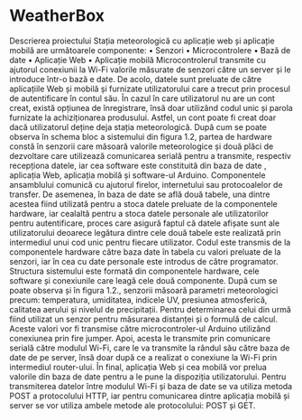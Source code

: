 # WeatherBox

 Descrierea proiectului
Stația meteorologică cu aplicație web și aplicație mobilă are următoarele 
componente:
• Senzori
• Microcontrolere
• Bază de date
• Aplicație Web
• Aplicație mobilă
Microcontrolerul transmite cu ajutorul conexiunii la Wi-Fi valorile măsurate de senzori către 
un server și le introduce într-o bază e date. De acolo, datele sunt preluate de către aplicațiile 
Web și mobilă și furnizate utilizatorului care a trecut prin procesul de autentificare în contul 
său. În cazul în care utilizatorul nu are un cont creat, există opțiunea de înregistrare, însă doar 
utilizând codul unic și parola furnizate la achiziționarea produsului. Astfel, un cont poate fi 
creat doar dacă utilizatorul deține deja stația meteorologică.
După cum se poate observa în schema bloc a sistemului din figura 1.2, partea de hardware 
constă în senzorii care măsoară valorile meteorologice și două plăci de dezvoltare care 
utilizează comunicarea serială pentru a transmite, respectiv recepționa datele, iar cea software 
este constituită din baza de date , aplicația Web, aplicația mobilă și software-ul Arduino. 
Componentele ansamblului comunică cu ajutorul firelor, internetului sau protocoalelor de 
transfer.
De asemenea, în baza de date se află două tabele, una dintre acestea fiind utilizată pentru a 
stoca datele preluate de la componentele hardware, iar cealaltă pentru a stoca datele personale 
ale utilizatorilor pentru autentificare, proces care asigură faptul că datele afișate sunt ale 
utilizatorului deoarece legătura dintre cele două tabele este realizată prin intermediul unui cod 
unic pentru fiecare utilizator. Codul este transmis de la componentele hardware către baza date 
în tabela cu valori preluate de la senzori, iar în cea cu date personale este introdus de către 
programator.
Structura sistemului este formată din componentele hardware, cele software și 
conexiunile care leagă cele două componente.
După cum se poate observa și în figura 1.2., senzorii măsoară parametri
meteorologici precum: temperatura, umiditatea, indicele UV, presiunea atmosferică, calitatea 
aerului și nivelul de precipitații. Pentru determinarea celui din urmă fiind utilizat un senzor 
pentru măsurarea distanței și o formulă de calcul. Aceste valori vor fi transmise către 
microcontroler-ul Arduino utilizând conexiunea prin fire jumper. Apoi, acesta le transmite prin 
comunicare serială către modulul Wi-Fi, care le va transmite la rândul său către baza de date 
de pe server, însă doar după ce a realizat o conexiune la Wi-Fi prin intermediul router-ului. În 
final, aplicația Web și cea mobilă vor prelua valorile din baza de date pentru a le pune la 
dispoziția utilizatorului.
Pentru transmiterea datelor între modulul Wi-Fi și baza de date se va utiliza metoda POST a 
protocolului HTTP, iar pentru comunicarea dintre aplicația mobilă și server se vor utiliza 
ambele metode ale protocolului: POST și GET.
